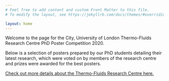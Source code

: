 ```yaml
---
# Feel free to add content and custom Front Matter to this file.
# To modify the layout, see https://jekyllrb.com/docs/themes/#overriding-theme-defaults

layout: home
---
```


Welcome to the page for the City, University of London Thermo-Fluids Research Centre PhD Poster Competition 2020.

Below is a selection of posters prepared by our PhD students detailing their latest research, which were voted on by members of the research centre and prizes were awarded for the best posters.

[Check out more details about the Thermo-Fluids Research Centre here.](https://researchcentres.city.ac.uk/thermo-fluids)
